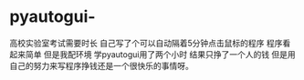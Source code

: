 # pyautogui-
高校实验室考试需要时长  自己写了个可以自动隔着5分钟点击鼠标的程序 
程序看起来简单 但是我配环境 学pyautogui用了两个小时 
结果只挣了一个人的钱 但是用自己的努力来写程序挣钱还是一个很快乐的事情呀。
